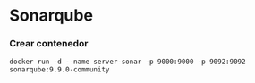 # Sonarqube

### Crear contenedor

```
docker run -d --name server-sonar -p 9000:9000 -p 9092:9092 sonarqube:9.9.0-community
```
